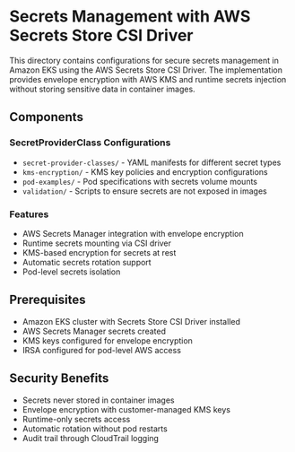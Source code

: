 # Secrets Management with AWS Secrets Store CSI Driver

This directory contains configurations for secure secrets management in Amazon EKS using the AWS Secrets Store CSI Driver. The implementation provides envelope encryption with AWS KMS and runtime secrets injection without storing sensitive data in container images.

## Components

### SecretProviderClass Configurations
- `secret-provider-classes/` - YAML manifests for different secret types
- `kms-encryption/` - KMS key policies and encryption configurations
- `pod-examples/` - Pod specifications with secrets volume mounts
- `validation/` - Scripts to ensure secrets are not exposed in images

### Features
- AWS Secrets Manager integration with envelope encryption
- Runtime secrets mounting via CSI driver
- KMS-based encryption for secrets at rest
- Automatic secrets rotation support
- Pod-level secrets isolation

## Prerequisites
- Amazon EKS cluster with Secrets Store CSI Driver installed
- AWS Secrets Manager secrets created
- KMS keys configured for envelope encryption
- IRSA configured for pod-level AWS access

## Security Benefits
- Secrets never stored in container images
- Envelope encryption with customer-managed KMS keys
- Runtime-only secrets access
- Automatic rotation without pod restarts
- Audit trail through CloudTrail logging